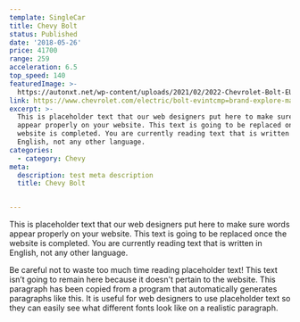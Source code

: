 ```yaml
---
template: SingleCar
title: Chevy Bolt
status: Published
date: '2018-05-26'
price: 41700
range: 259
acceleration: 6.5
top_speed: 140
featuredImage: >-
  https://autonxt.net/wp-content/uploads/2021/02/2022-Chevrolet-Bolt-EUV11.jpg
link: https://www.chevrolet.com/electric/bolt-evintcmp=brand-explore-mache
excerpt: >-
  This is placeholder text that our web designers put here to make sure words
  appear properly on your website. This text is going to be replaced once the
  website is completed. You are currently reading text that is written in
  English, not any other language.
categories:
  - category: Chevy
meta:
  description: test meta description
  title: Chevy Bolt


---
```


This is placeholder text that our web designers put here to make sure words appear properly on your website. This text is going to be replaced once the website is completed. You are currently reading text that is written in English, not any other language.

Be careful not to waste too much time reading placeholder text! This text isn’t going to remain here because it doesn't pertain to the website. This paragraph has been copied from a program that automatically generates paragraphs like this. It is useful for web designers to use placeholder text so they can easily see what different fonts look like on a realistic paragraph.
